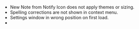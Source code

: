 - New Note from Notify Icon does not apply themes or sizing.
- Spelling corrections are not shown in context menu.
- Settings window in wrong position on first load.
- 
